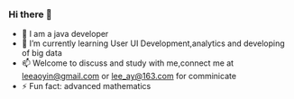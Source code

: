 ### Hi there 👋
- 👯 I am a java developer
- 🔭 I’m currently learning User UI Development,analytics and developing of big data
- 📫 Welcome to discuss and study with me,connect me at leeaoyin@gmail.com or lee_ay@163.com for comminicate
- ⚡ Fun fact: advanced mathematics

